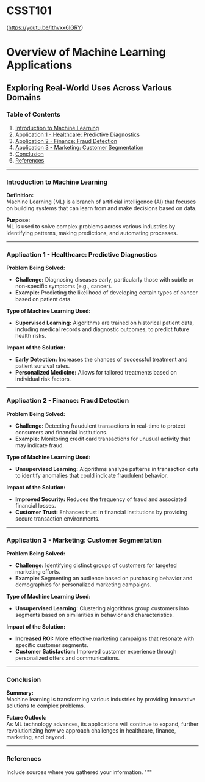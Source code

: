 # CSST101
 (https://youtu.be/lthvxx6IGRY) 
# Overview of Machine Learning Applications

## Exploring Real-World Uses Across Various Domains

### Table of Contents
1. [Introduction to Machine Learning](#introduction-to-machine-learning)
2. [Application 1 - Healthcare: Predictive Diagnostics](#application-1---healthcare-predictive-diagnostics)
3. [Application 2 - Finance: Fraud Detection](#application-2---finance-fraud-detection)
4. [Application 3 - Marketing: Customer Segmentation](#application-3---marketing-customer-segmentation)
5. [Conclusion](#conclusion)
6. [References](#references)

---

### Introduction to Machine Learning

**Definition:**  
Machine Learning (ML) is a branch of artificial intelligence (AI) that focuses on building systems that can learn from and make decisions based on data.

**Purpose:**  
ML is used to solve complex problems across various industries by identifying patterns, making predictions, and automating processes.

---

### Application 1 - Healthcare: Predictive Diagnostics

**Problem Being Solved:**  
- **Challenge:** Diagnosing diseases early, particularly those with subtle or non-specific symptoms (e.g., cancer).  
- **Example:** Predicting the likelihood of developing certain types of cancer based on patient data.

**Type of Machine Learning Used:**  
- **Supervised Learning:** Algorithms are trained on historical patient data, including medical records and diagnostic outcomes, to predict future health risks.

**Impact of the Solution:**  
- **Early Detection:** Increases the chances of successful treatment and patient survival rates.  
- **Personalized Medicine:** Allows for tailored treatments based on individual risk factors.

---

### Application 2 - Finance: Fraud Detection

**Problem Being Solved:**  
- **Challenge:** Detecting fraudulent transactions in real-time to protect consumers and financial institutions.  
- **Example:** Monitoring credit card transactions for unusual activity that may indicate fraud.

**Type of Machine Learning Used:**  
- **Unsupervised Learning:** Algorithms analyze patterns in transaction data to identify anomalies that could indicate fraudulent behavior.

**Impact of the Solution:**  
- **Improved Security:** Reduces the frequency of fraud and associated financial losses.  
- **Customer Trust:** Enhances trust in financial institutions by providing secure transaction environments.

---

### Application 3 - Marketing: Customer Segmentation

**Problem Being Solved:**  
- **Challenge:** Identifying distinct groups of customers for targeted marketing efforts.  
- **Example:** Segmenting an audience based on purchasing behavior and demographics for personalized marketing campaigns.

**Type of Machine Learning Used:**  
- **Unsupervised Learning:** Clustering algorithms group customers into segments based on similarities in behavior and characteristics.

**Impact of the Solution:**  
- **Increased ROI:** More effective marketing campaigns that resonate with specific customer segments.  
- **Customer Satisfaction:** Improved customer experience through personalized offers and communications.

---

### Conclusion

**Summary:**  
Machine learning is transforming various industries by providing innovative solutions to complex problems.

**Future Outlook:**  
As ML technology advances, its applications will continue to expand, further revolutionizing how we approach challenges in healthcare, finance, marketing, and beyond.

---

### References

Include sources where you gathered your information.
"""

